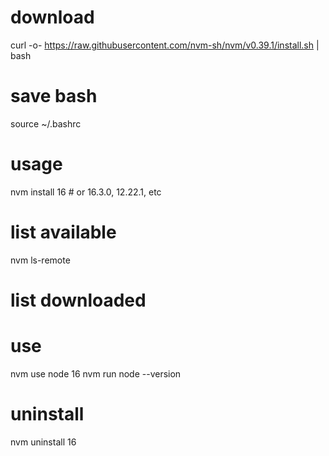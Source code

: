 # download
curl -o- https://raw.githubusercontent.com/nvm-sh/nvm/v0.39.1/install.sh | bash

# save bash
source ~/.bashrc

# usage
nvm install 16 # or 16.3.0, 12.22.1, etc

# list available
nvm ls-remote

# list downloaded

# use
nvm use node 16
nvm run node --version

# uninstall 
nvm uninstall 16